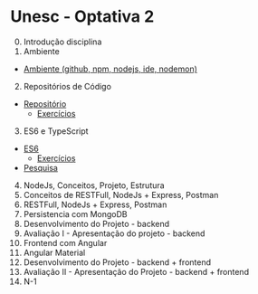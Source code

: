 # Unesc - Optativa 2
		
0. Introdução disciplina
1. Ambiente
  * [Ambiente (github, npm, nodejs, ide, nodemon)](01-ambiente/ambiente-nodejs.md)
2. Repositórios de Código
  * [Repositório](02-repositorio/repositorio.md)
    * [Exercícios](02-repositorio/exercicios.md)
3. ES6 e TypeScript
  * [ES6](03-es6-typescript/es6.md)
    * [Exercícios](03-es6-typescript/exercicios.md)
  * [Pesquisa](03-es6-typescript/pesquisa.md)
4. NodeJs, Conceitos, Projeto, Estrutura
5. Conceitos de RESTFull, NodeJs + Express, Postman
6. RESTFull, NodeJs + Express, Postman
7. Persistencia com MongoDB
8. Desenvolvimento do Projeto - backend
9. Avaliação I - Apresentação do projeto - backend
10. Frontend com Angular
11. Angular Material
12. Desenvolvimento do Projeto - backend + frontend
13. Avaliação II - Apresentação do Projeto - backend + frontend
14. N-1

